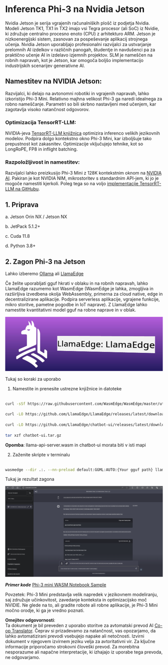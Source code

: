 <!--
CO_OP_TRANSLATOR_METADATA:
{
  "original_hash": "be4101a30d98e95a71d42c276e8bcd37",
  "translation_date": "2025-07-16T20:46:02+00:00",
  "source_file": "md/01.Introduction/03/Jetson_Inference.md",
  "language_code": "sl"
}
-->
# **Inferenca Phi-3 na Nvidia Jetson**

Nvidia Jetson je serija vgrajenih računalniških plošč iz podjetja Nvidia. Modeli Jetson TK1, TX1 in TX2 imajo vsi Tegra procesor (ali SoC) iz Nvidie, ki združuje centralno procesno enoto (CPU) z arhitekturo ARM. Jetson je nizkoenergijski sistem, zasnovan za pospeševanje aplikacij strojnega učenja. Nvidia Jetson uporabljajo profesionalni razvijalci za ustvarjanje prelomnih AI izdelkov v različnih panogah, študentje in navdušenci pa za praktično učenje AI in izdelavo izjemnih projektov. SLM je nameščen na robnih napravah, kot je Jetson, kar omogoča boljšo implementacijo industrijskih scenarijev generativne AI.

## Namestitev na NVIDIA Jetson:
Razvijalci, ki delajo na avtonomni robotiki in vgrajenih napravah, lahko izkoristijo Phi-3 Mini. Relativno majhna velikost Phi-3 ga naredi idealnega za robno nameščanje. Parametri so bili skrbno nastavljeni med učenjem, kar zagotavlja visoko natančnost odgovorov.

### Optimizacija TensorRT-LLM:
NVIDIA-jeva [TensorRT-LLM knjižnica](https://github.com/NVIDIA/TensorRT-LLM?WT.mc_id=aiml-138114-kinfeylo) optimizira inferenco velikih jezikovnih modelov. Podpira dolgo kontekstno okno Phi-3 Mini, kar izboljšuje tako prepustnost kot zakasnitev. Optimizacije vključujejo tehnike, kot so LongRoPE, FP8 in inflight batching.

### Razpoložljivost in namestitev:
Razvijalci lahko preizkusijo Phi-3 Mini z 128K kontekstnim oknom na [NVIDIA AI](https://www.nvidia.com/en-us/ai-data-science/generative-ai/). Pakiran je kot NVIDIA NIM, mikrostoritev s standardnim API-jem, ki jo je mogoče namestiti kjerkoli. Poleg tega so na voljo [implementacije TensorRT-LLM na GitHubu](https://github.com/NVIDIA/TensorRT-LLM).

## **1. Priprava**

a. Jetson Orin NX / Jetson NX

b. JetPack 5.1.2+

c. Cuda 11.8

d. Python 3.8+

## **2. Zagon Phi-3 na Jetson**

Lahko izberemo [Ollama](https://ollama.com) ali [LlamaEdge](https://llamaedge.com)

Če želite uporabljati gguf hkrati v oblaku in na robnih napravah, lahko LlamaEdge razumemo kot WasmEdge (WasmEdge je lahka, zmogljiva in razširljiva izvedbena okolja WebAssembly, primerna za cloud native, edge in decentralizirane aplikacije. Podpira serverless aplikacije, vgrajene funkcije, mikro storitve, pametne pogodbe in IoT naprave). Z LlamaEdge lahko namestite kvantitativni model gguf na robne naprave in v oblak.

![llamaedge](../../../../../translated_images/llamaedge.e9d6ff96dff11cf729d0c895601ffb284d46998dd44022f5a3ebd3745c91e7db.sl.jpg)

Tukaj so koraki za uporabo

1. Namestite in prenesite ustrezne knjižnice in datoteke

```bash

curl -sSf https://raw.githubusercontent.com/WasmEdge/WasmEdge/master/utils/install.sh | bash -s -- --plugin wasi_nn-ggml

curl -LO https://github.com/LlamaEdge/LlamaEdge/releases/latest/download/llama-api-server.wasm

curl -LO https://github.com/LlamaEdge/chatbot-ui/releases/latest/download/chatbot-ui.tar.gz

tar xzf chatbot-ui.tar.gz

```

**Opomba**: llama-api-server.wasm in chatbot-ui morata biti v isti mapi

2. Zaženite skripte v terminalu

```bash

wasmedge --dir .:. --nn-preload default:GGML:AUTO:{Your gguf path} llama-api-server.wasm -p phi-3-chat

```

Tukaj je rezultat zagona

![llamaedgerun](../../../../../translated_images/llamaedgerun.bed921516c9a821cf23486eee46e18241c442f862976040c2681b36b905125a6.sl.png)

***Primer kode*** [Phi-3 mini WASM Notebook Sample](https://github.com/Azure-Samples/Phi-3MiniSamples/tree/main/wasm)

Povzetek: Phi-3 Mini predstavlja velik napredek v jezikovnem modeliranju, saj združuje učinkovitost, zavedanje konteksta in optimizacijsko moč NVIDIE. Ne glede na to, ali gradite robote ali robne aplikacije, je Phi-3 Mini močno orodje, ki ga je vredno poznati.

**Omejitev odgovornosti**:  
Ta dokument je bil preveden z uporabo storitve za avtomatski prevod AI [Co-op Translator](https://github.com/Azure/co-op-translator). Čeprav si prizadevamo za natančnost, vas opozarjamo, da lahko avtomatizirani prevodi vsebujejo napake ali netočnosti. Izvirni dokument v njegovem izvirnem jeziku velja za avtoritativni vir. Za ključne informacije priporočamo strokovni človeški prevod. Za morebitna nesporazume ali napačne interpretacije, ki izhajajo iz uporabe tega prevoda, ne odgovarjamo.